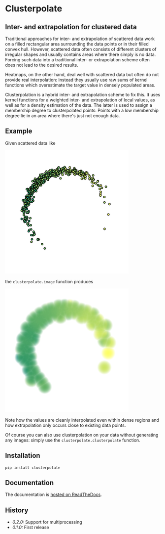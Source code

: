 # Clusterpolate

## Inter- and extrapolation for clustered data

Traditional approaches for inter- and extrapolation of scattered data
work on a filled rectangular area surrounding the data points or in
their filled convex hull. However, scattered data often consists of
different clusters of irregular shapes and usually contains areas where
there simply is no data. Forcing such data into a traditional inter-
or extrapolation scheme often does not lead to the desired results.

Heatmaps, on the other hand, deal well with scattered data but often do
not provide real interpolation: Instead they usually use raw sums of
kernel functions which overestimate the target value in densely
populated areas.

Clusterpolation is a hybrid inter- and extrapolation scheme to fix this.
It uses kernel functions for a weighted inter- and extrapolation of
local values, as well as for a density estimation of the data. The
latter is used to assign a membership degree to clusterpolated points:
Points with a low membership degree lie in an area where there's just
not enough data.


## Example

Given scattered data like

![Plot of raw data](docs/plot.png "Raw data")

the `clusterpolate.image` function produces

![Image of clusterpolated data](docs/clusterpolated.png "Clusterpolated data")

Note how the values are cleanly interpolated even within dense regions
and how extrapolation only occurs close to existing data points.

Of course you can also use clusterpolation on your data without
generating any images: simply use the `clusterpolate.clusterpolate`
function.


## Installation

    pip install clusterpolate


## Documentation

The documentation is [hosted on ReadTheDocs](https://clusterpolate.readthedocs.org).


## History

* *0.2.0:* Support for multiprocessing
* *0.1.0:* First release

